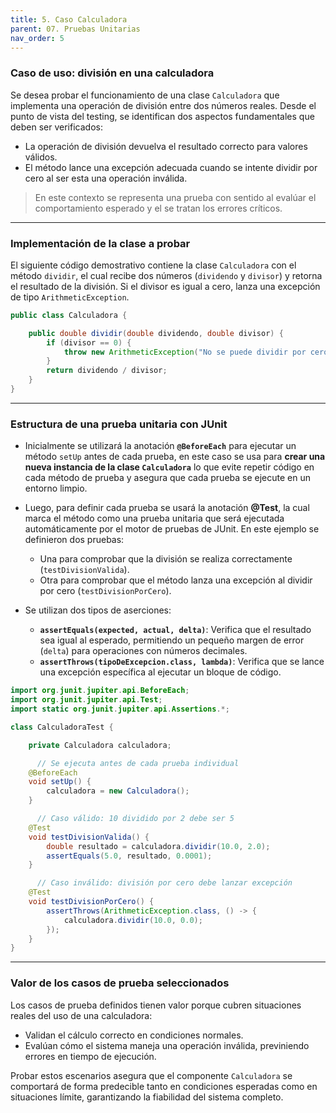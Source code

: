 ```yaml
---
title: 5. Caso Calculadora
parent: 07. Pruebas Unitarias
nav_order: 5
---
```


### Caso de uso: división en una calculadora

Se desea probar el funcionamiento de una clase `Calculadora` que implementa una operación de división entre dos números reales. Desde el punto de vista del testing, se identifican dos aspectos fundamentales que deben ser verificados:

- La operación de división devuelva el resultado correcto para valores válidos.
- El método lance una excepción adecuada cuando se intente dividir por cero al ser esta una operación inválida.

> En este contexto se representa una prueba con sentido al evalúar el comportamiento esperado y el se tratan los errores críticos.

---
### Implementación de la clase a probar

El siguiente código demostrativo contiene la clase `Calculadora` con el método `dividir`, el cual recibe dos números (`dividendo` y `divisor`) y retorna el resultado de la división. Si el divisor es igual a cero, lanza una excepción de tipo `ArithmeticException`.

```java
public class Calculadora {

    public double dividir(double dividendo, double divisor) {
        if (divisor == 0) {
            throw new ArithmeticException("No se puede dividir por cero...");
        }
        return dividendo / divisor;
    }
}
```

---
### Estructura de una prueba unitaria con JUnit

  - Inicialmente se utilizará la anotación **`@BeforeEach`** para ejecutar un método `setUp` antes de cada prueba, en este caso se usa para **crear una nueva instancia de la clase `Calculadora`** lo que evite repetir código en cada método de prueba y asegura que cada prueba se ejecute en un entorno limpio.

  - Luego, para definir cada prueba se usará la anotación **@Test**, la cual marca el método como una prueba unitaria que será ejecutada automáticamente por el motor de pruebas de JUnit. En este ejemplo se definieron dos pruebas:
  
	  - Una para comprobar que la división se realiza correctamente (`testDivisionValida`).
	  - Otra para comprobar que el método lanza una excepción al dividir por cero (`testDivisionPorCero`).

  - Se utilizan dos tipos de aserciones:
  
	  - **`assertEquals(expected, actual, delta)`**: Verifica que el resultado sea igual al esperado, permitiendo un pequeño margen de error (`delta`) para operaciones con números decimales.
	  - **`assertThrows(tipoDeExcepcion.class, lambda)`**: Verifica que se lance una excepción específica al ejecutar un bloque de código.

```java
import org.junit.jupiter.api.BeforeEach;
import org.junit.jupiter.api.Test;
import static org.junit.jupiter.api.Assertions.*;

class CalculadoraTest {

    private Calculadora calculadora;

	  // Se ejecuta antes de cada prueba individual
    @BeforeEach
    void setUp() {
        calculadora = new Calculadora();
    }

	  // Caso válido: 10 dividido por 2 debe ser 5
    @Test
    void testDivisionValida() {
        double resultado = calculadora.dividir(10.0, 2.0);
        assertEquals(5.0, resultado, 0.0001);
    }

	  // Caso inválido: división por cero debe lanzar excepción
    @Test
    void testDivisionPorCero() {
        assertThrows(ArithmeticException.class, () -> {
            calculadora.dividir(10.0, 0.0);
        });
    }
}
```

---
### Valor de los casos de prueba seleccionados

Los casos de prueba definidos tienen valor porque cubren situaciones reales del uso de una calculadora:

- Validan el cálculo correcto en condiciones normales.
- Evalúan cómo el sistema maneja una operación inválida, previniendo errores en tiempo de ejecución.

Probar estos escenarios asegura que el componente `Calculadora` se comportará de forma predecible tanto en condiciones esperadas como en situaciones límite, garantizando la fiabilidad del sistema completo.
